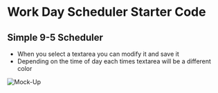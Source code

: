 # Work Day Scheduler Starter Code

## Simple 9-5 Scheduler
* When you select a textarea you can modify it and save it
* Depending on the time of day each times textarea will be a different color

![Mock-Up](./Display/images/Work-Day-Schedule-Mock-Up.jpg.png)
